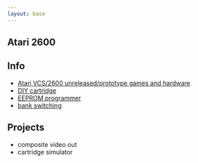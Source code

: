 ```yaml
---
layout: base
---
```


Atari 2600
----------

Info
----

* [Atari VCS/2600 unreleased/prototype games and hardware](http://www.2600connection.com/faq/vcs_nr/vcs_nr.html)
* [DIY cartridge](http://www.thehopelesshobbyist.com/games/atari-2600-32-in-1-game-cartridge)
* [EEPROM programmer](http://forum.arduino.cc/index.php?topic=163682.0)
* [bank switching](http://www.classic-games.com/atari2600/bankswitch.html)

Projects
---------

* composite video out
* cartridge simulator
